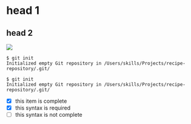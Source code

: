 # head 1
## head 2
![](https://octodex.github.com/images/yaktocat.png)
```
$ git init
Initialized empty Git repository in /Users/skills/Projects/recipe-repository/.git/
```
```
$ git init
Initialized empty Git repository in /Users/skills/Projects/recipe-repository/.git/
```
- [x] this item is complete
- [x] this syntax is required
- [ ] this syntax is not complete 

